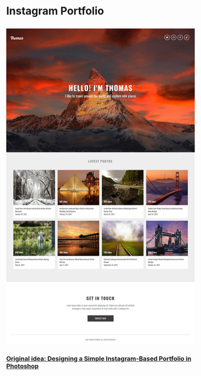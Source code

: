 # Instagram Portfolio
![Preview](design/preview.jpg)
----
### [Original idea: Designing a Simple Instagram-Based Portfolio in Photoshop](https://webdesign.tutsplus.com/tutorials/designing-a-simple-instagram-based-portfolio-in-photoshop--cms-21402)
